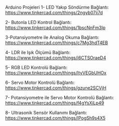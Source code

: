 Arduino Projeleri
1- LED Yakıp Söndürme
Bağlantı: https://www.tinkercad.com/things/2ngyb07ii7d

2- Butonla LED Kontrol
Bağlantı: https://www.tinkercad.com/things/1bscNnFm3Ip

3-Potansiyometre ile Analog Okuma
Bağlantı: https://www.tinkercad.com/things/c7Mg3hdT4EB

4- LDR ile Işık Ölçümü
Bağlantı: https://www.tinkercad.com/things/i6CTSOraeD4

5- RGB LED Kontrolü
Bağlantı: https://www.tinkercad.com/things/ltyVEGbUHOx

6- Servo Motor Kontrolü
Bağlantı: https://www.tinkercad.com/things/gzune2SCVjH

7- Potansiyometre ile Servo Motor Kontrolü
Bağlantı: https://www.tinkercad.com/things/f4gYsXiLp49

8- Ultrasonik Sensör Kullanımı
Bağlantı: https://www.tinkercad.com/things/lPogSh9s4X5
